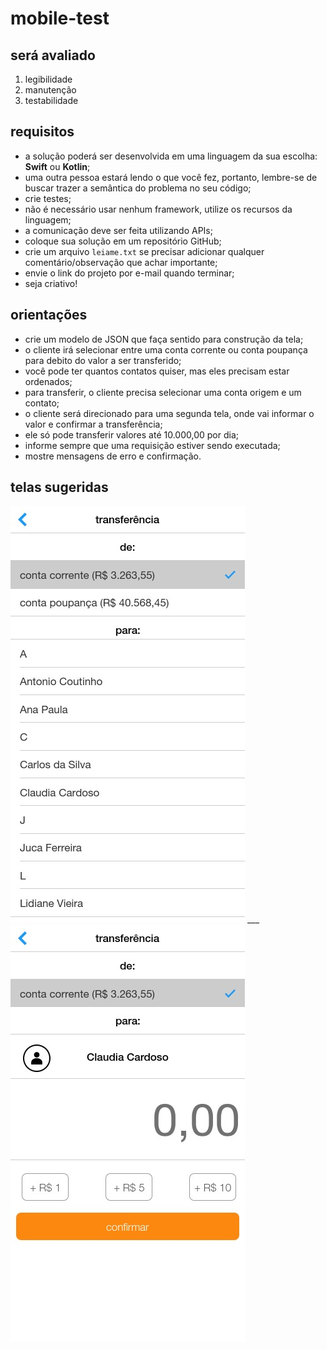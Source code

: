 # mobile-test

## será avaliado

1. legibilidade
2. manutenção
3. testabilidade

## requisitos

* a solução poderá ser desenvolvida em uma linguagem da sua escolha: **Swift** ou **Kotlin**;
* uma outra pessoa estará lendo o que você fez, portanto, lembre-se de buscar trazer a semântica do problema no seu código;
* crie testes;
* não é necessário usar nenhum framework, utilize os recursos da linguagem;
* a comunicação deve ser feita utilizando APIs; 
* coloque sua solução em um repositório GitHub;
* crie um arquivo `leiame.txt` se precisar adicionar qualquer comentário/observação que achar importante;
* envie o link do projeto por e-mail quando terminar;
* seja criativo!

## orientações

* crie um modelo de JSON que faça sentido para construção da tela;
* o cliente irá selecionar entre uma conta corrente ou conta poupança para debito do valor a ser transferido;
* você pode ter quantos contatos quiser, mas eles precisam estar ordenados;
* para transferir, o cliente precisa selecionar uma conta origem e um contato;
* o cliente será direcionado para uma segunda tela, onde vai informar o valor e confirmar a transferência;
* ele só pode transferir valores até 10.000,00 por dia;
* informe sempre que uma requisição estiver sendo executada;
* mostre mensagens de erro e confirmação.

## telas sugeridas

![Tela1](Tela1.png) ___ ![Tela2](Tela2.png)
